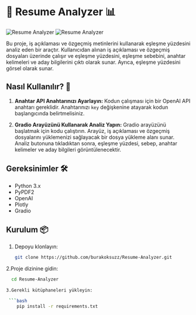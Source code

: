 # 📄 Resume Analyzer 📊

![Resume Analyzer](https://r.resimlink.com/aJuC4Vs75k.jpg)
![Resume Analyzer](https://r.resimlink.com/5osbrIS0mu.jpg)

Bu proje, iş açıklaması ve özgeçmiş metinlerini kullanarak eşleşme yüzdesini analiz eden bir araçtır. Kullanıcıdan alınan iş açıklaması ve özgeçmiş dosyaları üzerinde çalışır ve eşleşme yüzdesini, eşleşme sebebini, anahtar kelimeleri ve aday bilgilerini çıktı olarak sunar. Ayrıca, eşleşme yüzdesini görsel olarak sunar.

## Nasıl Kullanılır? 🚀

1. **Anahtar API Anahtarınızı Ayarlayın:**
   Kodun çalışması için bir OpenAI API anahtarı gereklidir. Anahtarınızı `key` değişkenine atayarak kodun başlangıcında belirtmelisiniz.

2. **Gradio Arayüzünü Kullanarak Analiz Yapın:**
   Gradio arayüzünü başlatmak için kodu çalıştırın. Arayüz, iş açıklaması ve özgeçmiş dosyalarını yüklemenizi sağlayacak bir dosya yükleme alanı sunar. Analiz butonuna tıkladıktan sonra, eşleşme yüzdesi, sebep, anahtar kelimeler ve aday bilgileri görüntülenecektir.

## Gereksinimler 🛠️

- Python 3.x
- PyPDF2
- OpenAI
- Plotly
- Gradio

## Kurulum 📦

1. Depoyu klonlayın:

   ```bash
   git clone https://github.com/burakoksuzz/Resume-Analyzer.git

  2.Proje dizinine gidin:
  ```bash
    cd Resume-Analyzer
       
  3.Gerekli kütüphaneleri yükleyin:

   ```bash
      pip install -r requirements.txt


